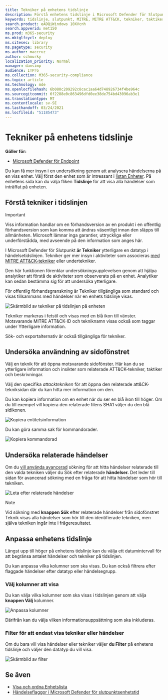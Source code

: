 ```yaml
---
title: Tekniker på enhetens tidslinje
description: Förstå enhetens tidslinje i Microsoft Defender för Slutpunkt
keywords: tidslinje, slutpunkt, MITRE, MITRE ATT&CK, tekniker, taktiker
search.product: eADQiWindows 10XVcnh
search.appverid: met150
ms.prod: m365-security
ms.mktglfcycl: deploy
ms.sitesec: library
ms.pagetype: security
ms.author: maccruz
author: schmurky
localization_priority: Normal
manager: dansimp
audience: ITPro
ms.collection: M365-security-compliance
ms.topic: article
ms.technology: mde
ms.openlocfilehash: 6b080c209292c8cac1aa64d748926734f4be964c
ms.sourcegitcommit: 6f2288e0c863496dfd0ee38de754bd43096ab3e1
ms.translationtype: MT
ms.contentlocale: sv-SE
ms.lasthandoff: 03/24/2021
ms.locfileid: "51185473"
---
```

# <a name="techniques-in-the-device-timeline"></a>Tekniker på enhetens tidslinje


**Gäller för:**
- [Microsoft Defender för Endpoint](https://go.microsoft.com/fwlink/p/?linkid=2154037)


Du kan få mer insyn i en undersökning genom att analysera händelserna på en viss enhet. Välj först den enhet som är intressant i [listan Enheter](machines-view-overview.md). På enhetens sida kan du välja fliken **Tidslinje** för att visa alla händelser som inträffat på enheten.

## <a name="understand-techniques-in-the-timeline"></a>Förstå tekniker i tidslinjen

>[!IMPORTANT]
>Viss information handlar om en förhandsversion av en produkt i en offentlig förhandsversion som kan komma att ändras väsentligt innan den släpps till allmänheten. Microsoft lämnar inga garantier, uttryckliga eller underförstådda, med avseende på den information som anges här.

I Microsoft Defender för Slutpunkt **är Tekniker** ytterligare en datatyp i händelsetidslinjen. Tekniker ger mer insyn i aktiviteter som associeras [med MITRE ATT&CK-tekniker](https://attack.mitre.org/) eller undertekniker. 

Den här funktionen förenklar undersökningsupplevelsen genom att hjälpa analytiker att förstå de aktiviteter som observerats på en enhet. Analytiker kan sedan bestämma sig för att undersöka ytterligare.

För offentlig förhandsgranskning är Tekniker tillgängliga som standard och visas tillsammans med händelser när en enhets tidslinje visas. 

![Skärmbild av tekniker på tidslinjen på enheten](images/device-timeline-2.png)

Tekniker markeras i fetstil och visas med en blå ikon till vänster. Motsvarande MITRE ATT&CK-ID och tekniknamn visas också som taggar under Ytterligare information. 

Sök- och exportalternativ är också tillgängliga för tekniker.

## <a name="investigate-using-the-side-pane"></a>Undersöka användning av sidofönstret

Välj en teknik för att öppna motsvarande sidofönster. Här kan du se ytterligare information och insikter som relaterade ATT&CK-tekniker, taktiker och beskrivningar. 

Välj den specifika *attacktekniken* för att öppna den relaterade att&CK-tekniksidan där du kan hitta mer information om den.

Du kan kopiera information om en enhet när du ser en blå ikon till höger. Om du till exempel vill kopiera den relaterade filens SHA1 väljer du den blå sidikonen.

![Kopiera entitetsinformation](images/techniques-side-pane-clickable.png)

Du kan göra samma sak för kommandorader.

![Kopiera kommandorad](images/techniques-side-pane-command.png)


## <a name="investigate-related-events"></a>Undersöka relaterade händelser

Om du [vill använda avancerad](advanced-hunting-overview.md) sökning för att hitta händelser relaterade till den valda tekniken väljer du Sök efter relaterade **händelser.** Det leder till sidan för avancerad sökning med en fråga för att hitta händelser som hör till tekniken.

![Leta efter relaterade händelser](images/techniques-hunt-for-related-events.png)

>[!NOTE]
>Vid sökning med **knappen Sök** efter relaterade händelser från sidofönstret Teknik visas alla händelser som hör till den identifierade tekniken, men själva tekniken ingår inte i frågeresultatet.


## <a name="customize-your-device-timeline"></a>Anpassa enhetens tidslinje

Längst upp till höger på enhetens tidslinje kan du välja ett datumintervall för att begränsa antalet händelser och tekniker på tidslinjen. 

Du kan anpassa vilka kolumner som ska visas. Du kan också filtrera efter flaggade händelser efter datatyp eller händelsegrupp.

### <a name="choose-columns-to-expose"></a>Välj kolumner att visa
Du kan välja vilka kolumner som ska visas i tidslinjen genom att välja **knappen Välj** kolumner.

![Anpassa kolumner](images/filter-customize-columns.png)

Därifrån kan du välja vilken informationsuppsättning som ska inkluderas.

### <a name="filter-to-view-techniques-or-events-only"></a>Filter för att endast visa tekniker eller händelser

Om du bara vill visa händelser eller tekniker väljer **du Filter** på enhetens tidslinje och väljer den datatyp du vill visa.

![Skärmbild av filter](images/device-timeline-filters.png)



## <a name="see-also"></a>Se även
- [Visa och ordna Enhetslista](machines-view-overview.md)
- [Händelseflaggor i Microsoft Defender för slutpunktsenhetstid](device-timeline-event-flag.md) 


 
